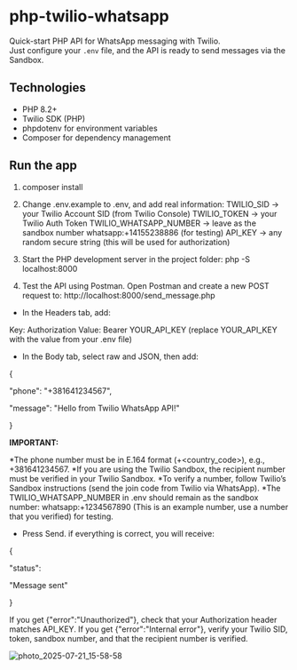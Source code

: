 # php-twilio-whatsapp
Quick-start PHP API for WhatsApp messaging with Twilio.  
Just configure your `.env` file, and the API is ready to send messages via the Sandbox.

## Technologies
- PHP 8.2+
- Twilio SDK (PHP)
- phpdotenv for environment variables
- Composer for dependency management

## Run the app
1. composer install

2. Change .env.example to .env, and add real information:
TWILIO_SID → your Twilio Account SID (from Twilio Console)
TWILIO_TOKEN → your Twilio Auth Token
TWILIO_WHATSAPP_NUMBER → leave as the sandbox number whatsapp:+14155238886 (for testing)
API_KEY → any random secure string (this will be used for authorization)

3. Start the PHP development server in the project folder:
php -S localhost:8000

4. Test the API using Postman. Open Postman and create a new POST request to:
http://localhost:8000/send_message.php

- In the Headers tab, add:

Key: Authorization
Value: Bearer YOUR_API_KEY
(replace YOUR_API_KEY with the value from your .env file)

- In the Body tab, select raw and JSON, then add:

{

  "phone": "+381641234567",
  
  "message": "Hello from Twilio WhatsApp API!"
  
}

**IMPORTANT:**

*The phone number must be in E.164 format (+<country_code><number>), e.g., +381641234567.
*If you are using the Twilio Sandbox, the recipient number must be verified in your Twilio Sandbox.
*To verify a number, follow Twilio’s Sandbox instructions (send the join code from Twilio via WhatsApp).
*The TWILIO_WHATSAPP_NUMBER in .env should remain as the sandbox number: whatsapp:+1234567890 (This is an example number, use a number that you verified) for testing.

- Press Send. if everything is correct, you will receive:

{

"status":

"Message sent"

}

If you get {"error":"Unauthorized"}, check that your Authorization header matches API_KEY.
If you get {"error":"Internal error"}, verify your Twilio SID, token, sandbox number, and that the recipient number is verified.

![photo_2025-07-21_15-58-58](https://github.com/user-attachments/assets/00995ab7-9303-4858-94f5-f4375f691a35)
